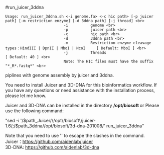 #run_juicer_3ddna <br>


```
Usage: run_juicer_3ddna.sh <-i genome.fa> <-c hic path> [-p juicer path] [-m restriction enzyme] [-d 3ddna path] [-j thread] <br>
                          -i          genome <br>
                          -p          juicer path <br>
                          -c          hic path <br>
                          -d          3ddna path <br>
                          -m          Restriction enzyme cleavage types：HindIII | DpnII | MboI | NcoI     [ Default: MboI ] <br>
                          -j          Threads                                      [ Default: 40 ] <br>
                          Note: The HIC files must have the suffix "*_R*.fastq*" <br>
```
                          
piplines with genome assembly by juicer and 3ddna. <br>

You need to install Juicer and 3D-DNA for this bioinformatics workflow. If you have any questions or need assistance with the installation process, please let me know. <br>

Juicer and 3D-DNA can be installed in the directory <b> /opt/biosoft </b> or Please use the following command:  <br>

"sed -i '/$path_Juicer/\/opt\/biosoft\/juicer-1.6/;/$path_3ddna/\/opt\/biosoft\/3d-dna-201008/'  run_juicer_3ddna" <br>

Note that you need to use '\' to escape the slashes in the command.  <br>
Juicer：https://github.com/aidenlab/juicer <br>
3D-DNA: https://github.com/aidenlab/3d-dna <br>
